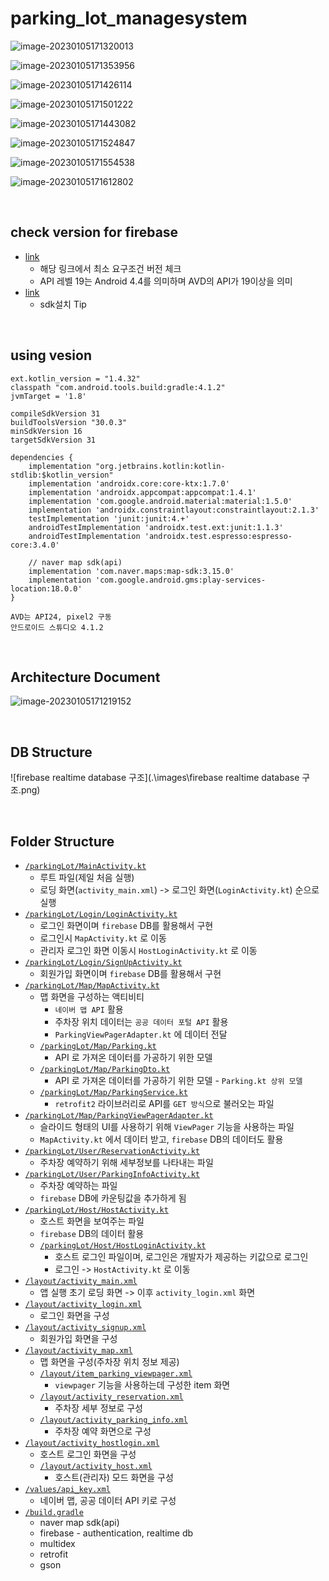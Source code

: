 # parking_lot_managesystem

![image-20230105171320013](images\image-20230105171320013.png)

![image-20230105171353956](.\images\image-20230105171353956.png)

![image-20230105171426114](.\images\image-20230105171426114.png)

![image-20230105171501222](.\images\image-20230105171501222.png)

![image-20230105171443082](.\images\image-20230105171443082.png)

![image-20230105171524847](.\images\image-20230105171524847.png)

![image-20230105171554538](.\images\image-20230105171554538.png)

![image-20230105171612802](.\images\image-20230105171612802.png)

<br>

## check version for firebase

* [link](https://firebase.google.com/docs/android/setup)
  * 해당 링크에서 최소 요구조건 버전 체크
  * API 레벨 19는 Android 4.4를 의미하며 AVD의 API가 19이상을 의미
* [link](https://developer.android.com/about/versions/12/setup-sdk?hl=ko)
  * sdk설치 Tip

<br>

## using vesion

```
ext.kotlin_version = "1.4.32"
classpath "com.android.tools.build:gradle:4.1.2"
jvmTarget = '1.8'

compileSdkVersion 31
buildToolsVersion "30.0.3"
minSdkVersion 16
targetSdkVersion 31
```

```
dependencies {
    implementation "org.jetbrains.kotlin:kotlin-stdlib:$kotlin_version"
    implementation 'androidx.core:core-ktx:1.7.0'
    implementation 'androidx.appcompat:appcompat:1.4.1'
    implementation 'com.google.android.material:material:1.5.0'
    implementation 'androidx.constraintlayout:constraintlayout:2.1.3'
    testImplementation 'junit:junit:4.+'
    androidTestImplementation 'androidx.test.ext:junit:1.1.3'
    androidTestImplementation 'androidx.test.espresso:espresso-core:3.4.0'

    // naver map sdk(api)
    implementation 'com.naver.maps:map-sdk:3.15.0'
    implementation 'com.google.android.gms:play-services-location:18.0.0'
}
```

```
AVD는 API24, pixel2 구동
안드로이드 스튜디오 4.1.2
```

<br>

## Architecture Document

![image-20230105171219152](.\images\image-20230105171219152.png)

<br>

## DB Structure

![firebase realtime database 구조](.\images\firebase realtime database 구조.png)

<br>

## Folder Structure

* [`/parkingLot/MainActivity.kt`](./ParkingLot/app/src/main/java/softwareProject/parkingLot/MainActivity.kt)
  * 루트 파일(제일 처음 실행)
  * 로딩 화면(`activity_main.xml`) -> 로그인 화면(`LoginActivity.kt`) 순으로 실행
* [`/parkingLot/Login/LoginActivity.kt`](./ParkingLot/app/src/main/java/softwareProject/parkingLot/Login/LoginActivity.kt)
  * 로그인 화면이며 `firebase` DB를 활용해서 구현
  * 로그인시 `MapActivity.kt` 로 이동
  * 관리자 로그인 화면 이동시 `HostLoginActivity.kt` 로 이동
* [`/parkingLot/Login/SignUpActivity.kt`](./ParkingLot/app/src/main/java/softwareProject/parkingLot/Login/SignUpActivity.kt)
  * 회원가입 화면이며 `firebase` DB를 활용해서 구현
* [`/parkingLot/Map/MapActivity.kt`](./ParkingLot/app/src/main/java/softwareProject/parkingLot/Map/MapActivity.kt)
  * 맵 화면을 구성하는 액티비티
    * `네이버 맵 API` 활용
    * 주차장 위치 데이터는 `공공 데이터 포털 API` 활용
    * `ParkingViewPagerAdapter.kt` 에 데이터 전달
  * [`/parkingLot/Map/Parking.kt`](./ParkingLot/app/src/main/java/softwareProject/parkingLot/Map/Parking.kt)
    * API 로 가져온 데이터를 가공하기 위한 모델
  * [`/parkingLot/Map/ParkingDto.kt`](./ParkingLot/app/src/main/java/softwareProject/parkingLot/Map/ParkingDto.kt)
    * API 로 가져온 데이터를 가공하기 위한 모델 - `Parking.kt 상위 모델`
  * [`/parkingLot/Map/ParkingService.kt`](./ParkingLot/app/src/main/java/softwareProject/parkingLot/Map/ParkingService.kt)
    * `retrofit2` 라이브러리로 API를 `GET 방식`으로 불러오는 파일
* [`/parkingLot/Map/ParkingViewPagerAdapter.kt`](./ParkingLot/app/src/main/java/softwareProject/parkingLot/Map/ParkingViewPagerAdapter.kt)
  * 슬라이드 형태의 UI를 사용하기 위해 `ViewPager` 기능을 사용하는 파일
  * `MapActivity.kt` 에서 데이터 받고, `firebase` DB의 데이터도 활용
* [`/parkingLot/User/ReservationActivity.kt`](./ParkingLot/app/src/main/java/softwareProject/parkingLot/User/ReservationActivity.kt)
  * 주차장 예약하기 위해 세부정보를 나타내는 파일
* [`/parkingLot/User/ParkingInfoActivity.kt`](./ParkingLot/app/src/main/java/softwareProject/parkingLot/User/ParkingInfoActivity.kt)
  * 주차장 예약하는 파일
  * `firebase` DB에 카운팅값을 추가하게 됨
* [`/parkingLot/Host/HostActivity.kt`](./ParkingLot/app/src/main/java/softwareProject/parkingLot/Host/HostActivity.kt)
  * 호스트 화면을 보여주는 파일
  * `firebase` DB의 데이터 활용
  * [`/parkingLot/Host/HostLoginActivity.kt`](./ParkingLot/app/src/main/java/softwareProject/parkingLot/Host/HostLoginActivity.kt)
    * 호스트 로그인 파일이며, 로그인은 개발자가 제공하는 키값으로 로그인
    * 로그인 -> `HostActivity.kt` 로 이동
* [`/layout/activity_main.xml`](./ParkingLot/app/src/main/res/layout/activity_main.xml)
  * 앱 실행 초기 로딩 화면 -> 이후 `activity_login.xml` 화면
* [`/layout/activity_login.xml`](./ParkingLot/app/src/main/res/layout/activity_login.xml)
  * 로그인 화면을 구성
* [`/layout/activity_signup.xml`](./ParkingLot/app/src/main/res/layout/activity_signup.xml)
  * 회원가입 화면을 구성
* [`/layout/activity_map.xml`](./ParkingLot/app/src/main/res/layout/activity_map.xml)
  * 맵 화면을 구성(주차장 위치 정보 제공)
  * [`/layout/item_parking_viewpager.xml`](./ParkingLot/app/src/main/res/layout/item_parking_viewpager.xml)
    * `viewpager` 기능을 사용하는데 구성한 item 화면
  * [`/layout/activity_reservation.xml`](./ParkingLot/app/src/main/res/layout/activity_reservation.xml)
    * 주차장 세부 정보로 구성
  * [`/layout/activity_parking_info.xml`](./ParkingLot/app/src/main/res/layout/activity_parking_info.xml)
    * 주차장 예약 화면으로 구성
* [`/layout/activity_hostlogin.xml`](./ParkingLot/app/src/main/res/layout/activity_hostlogin.xml)
  * 호스트 로그인 화면을 구성
  * [`/layout/activity_host.xml`](./ParkingLot/app/src/main/res/layout/activity_host.xml)
    * 호스트(관리자) 모드 화면을 구성
* [`/values/api_key.xml`](./ParkingLot/app/src/main/res/values/api_key.xml)
  * 네이버 맵, 공공 데이터 API 키로 구성
* [`/build.gradle`](./ParkingLot/app/build.gradle)
  * naver map sdk(api)
  * firebase - authentication, realtime db
  * multidex
  * retrofit
  * gson

<br>
